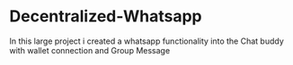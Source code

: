 # Decentralized-Whatsapp
In this large project i created a whatsapp functionality into the Chat buddy with wallet connection and Group Message

